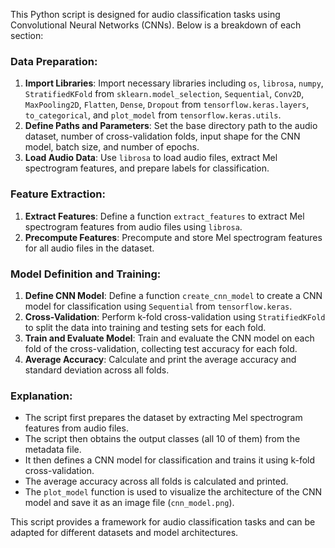 This Python script is designed for audio classification tasks using Convolutional Neural Networks (CNNs). Below is a breakdown of each section:

### Data Preparation:
1. **Import Libraries**: Import necessary libraries including `os`, `librosa`, `numpy`, `StratifiedKFold` from `sklearn.model_selection`, `Sequential`, `Conv2D`, `MaxPooling2D`, `Flatten`, `Dense`, `Dropout` from `tensorflow.keras.layers`, `to_categorical`, and `plot_model` from `tensorflow.keras.utils`.
2. **Define Paths and Parameters**: Set the base directory path to the audio dataset, number of cross-validation folds, input shape for the CNN model, batch size, and number of epochs.
3. **Load Audio Data**: Use `librosa` to load audio files, extract Mel spectrogram features, and prepare labels for classification.

### Feature Extraction:
1. **Extract Features**: Define a function `extract_features` to extract Mel spectrogram features from audio files using `librosa`.
2. **Precompute Features**: Precompute and store Mel spectrogram features for all audio files in the dataset.

### Model Definition and Training:
1. **Define CNN Model**: Define a function `create_cnn_model` to create a CNN model for classification using `Sequential` from `tensorflow.keras`.
2. **Cross-Validation**: Perform k-fold cross-validation using `StratifiedKFold` to split the data into training and testing sets for each fold.
3. **Train and Evaluate Model**: Train and evaluate the CNN model on each fold of the cross-validation, collecting test accuracy for each fold.
4. **Average Accuracy**: Calculate and print the average accuracy and standard deviation across all folds.

### Explanation:
- The script first prepares the dataset by extracting Mel spectrogram features from audio files.
- The script then obtains the output classes (all 10 of them) from the metadata file.
- It then defines a CNN model for classification and trains it using k-fold cross-validation.
- The average accuracy across all folds is calculated and printed.
- The `plot_model` function is used to visualize the architecture of the CNN model and save it as an image file (`cnn_model.png`).

This script provides a framework for audio classification tasks and can be adapted for different datasets and model architectures.
